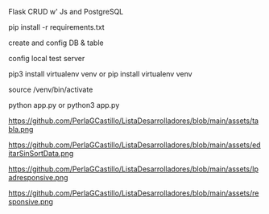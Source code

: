 Flask CRUD w' Js and PostgreSQL 

pip install -r requirements.txt

create and config DB & table

config local test server 

pip3 install virtualenv venv or pip install virtualenv venv

source /venv/bin/activate

python app.py or python3 app.py 


<span>https://github.com/PerlaGCastillo/ListaDesarrolladores/blob/main/assets/tabla.png</span>


<span>https://github.com/PerlaGCastillo/ListaDesarrolladores/blob/main/assets/editarSinSortData.png</span>


<span>https://github.com/PerlaGCastillo/ListaDesarrolladores/blob/main/assets/Ipadresponsive.png</span>

<span>https://github.com/PerlaGCastillo/ListaDesarrolladores/blob/main/assets/responsive.png</span>
